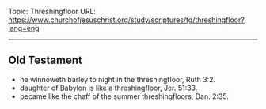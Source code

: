 Topic: Threshingfloor
URL: https://www.churchofjesuschrist.org/study/scriptures/tg/threshingfloor?lang=eng

---

## Old Testament

- he winnoweth barley to night in the threshingfloor, Ruth 3:2.
- daughter of Babylon is like a threshingfloor, Jer. 51:33.
- became like the chaff of the summer threshingfloors, Dan. 2:35.

